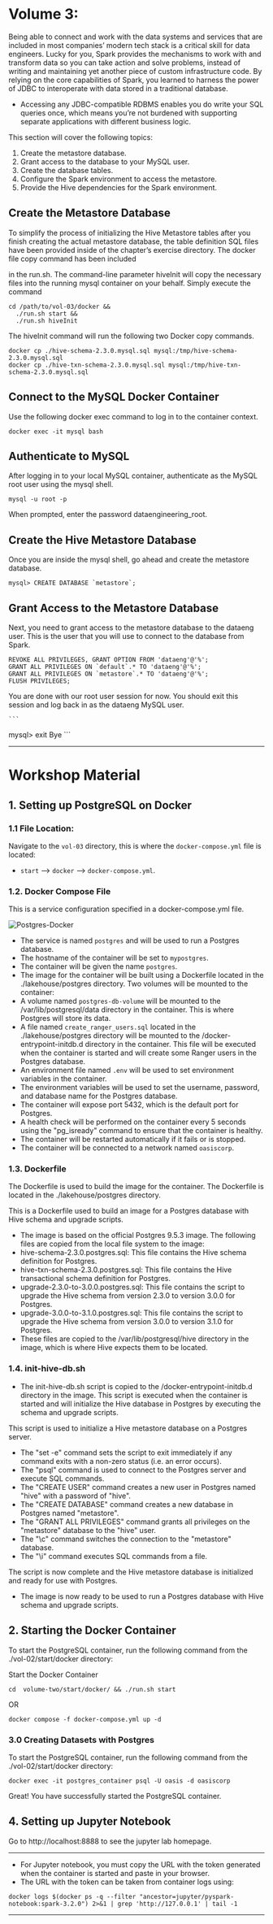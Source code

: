 # Volume 3:  

Being able to connect and work with the data systems and services that are included in most companies’ modern tech stack is a critical skill for data engineers. Lucky for you, Spark provides the mechanisms to work with and transform data so you can take action and solve problems, instead of writing and maintaining yet another piece of custom infrastructure code. By relying on the core capabilities of Spark, you learned to harness the power of JDBC to interoperate with data stored in a traditional database. 

- Accessing any JDBC-compatible RDBMS enables you do write your SQL queries once, which means you’re not burdened with supporting separate applications with different business logic.

This section will cover the following topics:


1. Create the metastore database.
2. Grant access to the database to your MySQL user.
3. Create the database tables.
4. Configure the Spark environment to access the metastore.
5. Provide the Hive dependencies for the Spark environment.


## Create the Metastore Database

To simplify the process of initializing the Hive Metastore tables after you finish creating the actual metastore database, the table definition SQL files have been provided inside of the chapter’s exercise directory. The docker file copy command has been included

in the run.sh. The command-line parameter hiveInit will copy the necessary files into the running mysql container on your behalf. Simply execute the command

```
cd /path/to/vol-03/docker &&
  ./run.sh start &&
  ./run.sh hiveInit
```

The hiveInit command will run the following two Docker copy commands.
  
  ```
docker cp ./hive-schema-2.3.0.mysql.sql mysql:/tmp/hive-schema-2.3.0.mysql.sql
docker cp ./hive-txn-schema-2.3.0.mysql.sql mysql:/tmp/hive-txn-schema-2.3.0.mysql.sql
  ```

## Connect to the MySQL Docker Container
Use the following docker exec command to log in to the container context.
  
  ```
docker exec -it mysql bash
  ```

## Authenticate to MySQL

After logging in to your local MySQL container, authenticate as the MySQL root user using the mysql shell.

```
mysql -u root -p
```

When prompted, enter the password dataengineering_root.


## Create the Hive Metastore Database
Once you are inside the mysql shell, go ahead and create the metastore database.
  
  ```
  mysql> CREATE DATABASE `metastore`;

  ```

## Grant Access to the Metastore Database

Next, you need to grant access to the metastore database to the dataeng user. This is the user that you will use to connect to the database from Spark.
  
  ```
REVOKE ALL PRIVILEGES, GRANT OPTION FROM 'dataeng'@'%';
GRANT ALL PRIVILEGES ON `default`.* TO 'dataeng'@'%';
GRANT ALL PRIVILEGES ON `metastore`.* TO 'dataeng'@'%';
FLUSH PRIVILEGES;
  ```


You are done with our root user session for now. You should exit this session and log back in as the dataeng MySQL user.
    
    ```
mysql> exit
Bye
    ``` 














---
# Workshop Material

## 1. Setting up PostgreSQL on Docker
### 1.1 File Location:
Navigate to the `vol-03` directory, this is where the `docker-compose.yml` file is located:

- `start` --> `docker` --> `docker-compose.yml`.

### 1.2. Docker Compose File

This is a service configuration specified in a docker-compose.yml file.

![](../doc/postservice.png "Postgres-Docker")

- The service is named `postgres` and will be used to run a Postgres database.
- The hostname of the container will be set to `mypostgres`.
- The container will be given the name `postgres`.
- The image for the container will be built using a Dockerfile located in the ./lakehouse/postgres directory.
Two volumes will be mounted to the container:
- A volume named `postgres-db-volume` will be mounted to the /var/lib/postgresql/data directory in the container. This is where Postgres will store its data.
- A file named `create_ranger_users.sql` located in the ./lakehouse/postgres directory will be mounted to the /docker-entrypoint-initdb.d directory in the container. This file will be executed when the container is started and will create some Ranger users in the Postgres database.
- An environment file named `.env` will be used to set environment variables in the container.
- The environment variables will be used to set the username, password, and database name for the Postgres database.
- The container will expose port 5432, which is the default port for Postgres.
- A health check will be performed on the container every 5 seconds using the "pg_isready" command to ensure that the container is healthy.
- The container will be restarted automatically if it fails or is stopped.
- The container will be connected to a network named `oasiscorp`.

### 1.3. Dockerfile

The Dockerfile is used to build the image for the container. The Dockerfile is located in the ./lakehouse/postgres directory.

This is a Dockerfile used to build an image for a Postgres database with Hive schema and upgrade scripts.
- The image is based on the official Postgres 9.5.3 image.
The following files are copied from the local file system to the image:
 - hive-schema-2.3.0.postgres.sql: This file contains the Hive schema definition for Postgres.
 - hive-txn-schema-2.3.0.postgres.sql: This file contains the Hive transactional schema definition for Postgres.
 - upgrade-2.3.0-to-3.0.0.postgres.sql: This file contains the script to upgrade the Hive schema from version 2.3.0 to version 3.0.0 for Postgres.
 - upgrade-3.0.0-to-3.1.0.postgres.sql: This file contains the script to upgrade the Hive schema from version 3.0.0 to version 3.1.0 for Postgres.
 - These files are copied to the /var/lib/postgresql/hive directory in the image, which is where Hive expects them to be located.


 ### 1.4. init-hive-db.sh

 - The init-hive-db.sh script is copied to the /docker-entrypoint-initdb.d directory in the image. This script is executed when the container is started and will initialize the Hive database in Postgres by executing the schema and upgrade scripts.

This script is used to initialize a Hive metastore database on a Postgres server.

 - The "set -e" command sets the script to exit immediately if any command exits with a non-zero status (i.e. an error occurs).
 - The "psql" command is used to connect to the Postgres server and execute SQL commands.
 - The "CREATE USER" command creates a new user in Postgres named "hive" with a password of "hive".
 - The "CREATE DATABASE" command creates a new database in Postgres named "metastore".
 - The "GRANT ALL PRIVILEGES" command grants all privileges on the "metastore" database to the "hive" user.
 - The "\c" command switches the connection to the "metastore" database.
 - The "\i" command executes SQL commands from a file.
 
The script is now complete and the Hive metastore database is initialized and ready for use with Postgres.

- The image is now ready to be used to run a Postgres database with Hive schema and upgrade scripts.

## 2. Starting the Docker Container
To start the PostgreSQL container, run the following command from the ./vol-02/start/docker directory:

Start the Docker Container
~~~
cd  volume-two/start/docker/ && ./run.sh start
~~~

OR 

```
docker compose -f docker-compose.yml up -d
```




### 3.0 Creating Datasets with Postgres

To start the PostgreSQL container, run the following command from the ./vol-02/start/docker directory:

```
docker exec -it postgres_container psql -U oasis -d oasiscorp
```

Great! You have successfully started the PostgreSQL container.



## 4. Setting up Jupyter Notebook

Go to http://localhost:8888 to see the jupyter lab homepage.

---
* For Jupyter notebook, you must copy the URL with the token generated when the container is started and paste in your browser. 
* The URL with the token can be taken from container logs using:
 
```
docker logs $(docker ps -q --filter "ancestor=jupyter/pyspark-notebook:spark-3.2.0") 2>&1 | grep 'http://127.0.0.1' | tail -1
```
---

